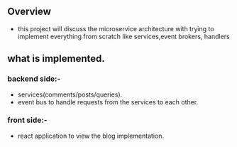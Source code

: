 ## Overview

- this project will discuss the microservice architecture with trying to implement everything from scratch like services,event brokers, handlers

## what is implemented.

### backend side:-

- services(comments/posts/queries).
- event bus to handle requests from the services to each other.

### front side:-

- react application to view the blog implementation.
